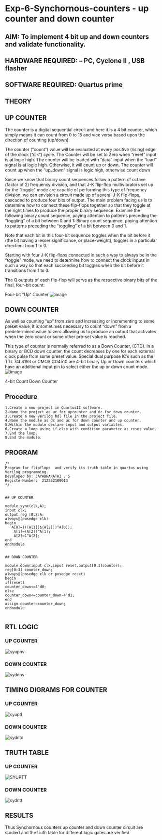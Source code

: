 # Exp-6-Synchornous-counters - up counter and down counter 

## AIM: To implement 4 bit up and down counters and validate  functionality.

## HARDWARE REQUIRED:  – PC, Cyclone II , USB flasher

## SOFTWARE REQUIRED:   Quartus prime

## THEORY 

## UP COUNTER 
The counter is a digital sequential circuit and here it is a 4 bit counter, which simply means it can count from 0 to 15 and vice versa based upon the direction of counting (up/down). 

The counter (“count“) value will be evaluated at every positive (rising) edge of the clock (“clk“) cycle.
The Counter will be set to Zero when “reset” input is at logic high.
The counter will be loaded with “data” input when the “load” signal is at logic high. Otherwise, it will count up or down.
The counter will count up when the “up_down” signal is logic high, otherwise count down

Since we know that binary count sequences follow a pattern of octave (factor of 2) frequency division, and that J-K flip-flop multivibrators set up for the “toggle” mode are capable of performing this type of frequency division, we can envision a circuit made up of several J-K flip-flops, cascaded to produce four bits of output.
The main problem facing us is to determine how to connect these flip-flops together so that they toggle at the right times to produce the proper binary sequence.
Examine the following binary count sequence, paying attention to patterns preceding the “toggling” of a bit between 0 and 1:
Binary count sequence, paying attention to patterns preceding the “toggling” of a bit between 0 and 1.

Note that each bit in this four-bit sequence toggles when the bit before it (the bit having a lesser significance, or place-weight), toggles in a particular direction: from 1 to 0.



 
 

Starting with four J-K flip-flops connected in such a way to always be in the “toggle” mode, we need to determine how to connect the clock inputs in such a way so that each succeeding bit toggles when the bit before it transitions from 1 to 0.

The Q outputs of each flip-flop will serve as the respective binary bits of the final, four-bit count:

 
 

Four-bit “Up” Counter
![image](https://user-images.githubusercontent.com/36288975/169644758-b2f4339d-9532-40c5-af40-8f4f8c942e2c.png)



## DOWN COUNTER 

As well as counting “up” from zero and increasing or incrementing to some preset value, it is sometimes necessary to count “down” from a predetermined value to zero allowing us to produce an output that activates when the zero count or some other pre-set value is reached.

This type of counter is normally referred to as a Down Counter, (CTD). In a binary or BCD down counter, the count decreases by one for each external clock pulse from some preset value. Special dual purpose IC’s such as the TTL 74LS193 or CMOS CD4510 are 4-bit binary Up or Down counters which have an additional input pin to select either the up or down count mode.
![image](https://user-images.githubusercontent.com/36288975/169644844-1a14e123-7228-4ed8-81a9-eb937dff4ac8.png)


4-bit Count Down Counter


## Procedure

```
1.Create a new project in QuartusII software.
2.Name the project as uc for upcounter and dc for down counter.
3.Create a new verilog hdl file in the project file.
4.Name the module as dc and uc for down counter and up counter.
5.Within the module declare input and output variables.
6.Create a loop using if-else with condition parameter as reset value.
7.End the loop.
8.End the module.

```
## PROGRAM 
```
/*
Program for flipflops  and verify its truth table in quartus using Verilog programming.
Developed by: JAYABHARATHI . S
RegisterNumber:  212222100013
*/


## UP COUNTER

module sync(clk,A);
input clk;
output reg [0:2]A;
always@(posedge clk)
begin
   A[0]=(((A[1])&(A[2]))^A[0]);
	A[1]=(A[2])^A[1];
	A[2]=1^A[2];
end
endmodule


## DOWN COUNTER

module down(input clk,input reset,output[0:3]counter);
reg[0:3] counter_down;
always@(posedge clk or posedge reset)
begin
if(reset)
counter_down<=4'd0;
else
counter_down<=counter_down-4'd1;
end
assign counter=counter_down;
endmodule


```
## RTL LOGIC

### UP COUNTER

![syupnv](https://github.com/Jayabharathi3/Exp-7-Synchornous-counters-/assets/120367796/59c9ea41-d366-48e9-8e87-fbb577e6c645)


### DOWN COUNTER

![sydnnv](https://github.com/Jayabharathi3/Exp-7-Synchornous-counters-/assets/120367796/741ab118-cd11-4390-af7c-32fee512b49e)



## TIMING DIGRAMS FOR COUNTER  

### UP COUNTER


![syuptl](https://github.com/Jayabharathi3/Exp-7-Synchornous-counters-/assets/120367796/961a8afb-9ffc-4c8e-aca8-8e5fe0047e8c)



### DOWN COUNTER


![sydntd](https://github.com/Jayabharathi3/Exp-7-Synchornous-counters-/assets/120367796/bf7b9d53-b8e4-412d-99d4-25e549bb0a19)




## TRUTH TABLE 


### UP COUNTER

![SYUPTT](https://github.com/Jayabharathi3/Exp-7-Synchornous-counters-/assets/120367796/9369055d-615d-49ba-ba8f-4c0e5554a1b4)


### DOWN COUNTER

![sydntt](https://github.com/Jayabharathi3/Exp-7-Synchornous-counters-/assets/120367796/bb28b117-6684-4410-a74b-14f15032aa89)


## RESULTS 

Thus Synchornous counters up counter and down counter circuit are studied and the truth table for different logic gates are verified.
